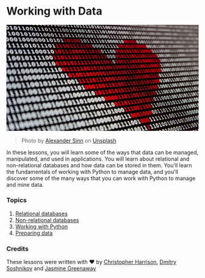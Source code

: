# Working with Data

![data love](images/data-love.jpg)
> Photo by <a href="https://unsplash.com/@swimstaralex?utm_source=unsplash&utm_medium=referral&utm_content=creditCopyText">Alexander Sinn</a> on <a href="https://unsplash.com/s/photos/data?utm_source=unsplash&utm_medium=referral&utm_content=creditCopyText">Unsplash</a>
  
In these lessons, you will learn some of the ways that data can be managed, manipulated, and used in applications. You will learn about relational and non-relational databases and how data can be stored in them. You'll learn the fundamentals of working with Python to manage data, and you'll discover some of the many ways that you can work with Python to manage and mine data. 
### Topics

1. [Relational databases](05-relational-databases/README.md)
2. [Non-relational databases](06-non-relational/README.md)
3. [Working with Python](07-python/README.md)
4. [Preparing data](08-data-preparation/README.md)

### Credits

These lessons were written with ❤️ by [Christopher Harrison](https://twitter.com/geektrainer), [Dmitry Soshnikov](https://twitter.com/shwars) and [Jasmine Greenaway](https://twitter.com/paladique)
